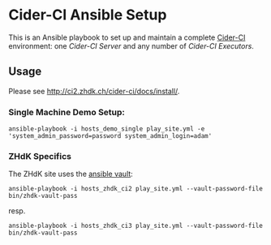 Cider-CI Ansible Setup
======================

This is an Ansible playbook to set up and maintain a complete
[Cider-CI](https://github.com/cider-ci/cider-ci) environment: one _Cider-CI
Server_ and any number of _Cider-CI Executors_.


Usage
-----

Please see <http://ci2.zhdk.ch/cider-ci/docs/install/>.

### Single Machine Demo Setup: 

    ansible-playbook -i hosts_demo_single play_site.yml -e 'system_admin_password=password system_admin_login=adam'


### ZHdK Specifics 

The ZHdK site uses the [ansible vault](https://docs.ansible.com/playbooks_vault.html):

    ansible-playbook -i hosts_zhdk_ci2 play_site.yml --vault-password-file bin/zhdk-vault-pass

resp. 

    ansible-playbook -i hosts_zhdk_ci3 play_site.yml --vault-password-file bin/zhdk-vault-pass





